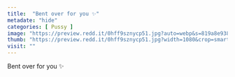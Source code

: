 ```yaml
---
title:  "Bent over for you ✨"
metadate: "hide"
categories: [ Pussy ]
image: "https://preview.redd.it/0hff9sznycp51.jpg?auto=webp&s=819a8e93843268aeb94ad006ab8e8f3e79ae3119"
thumb: "https://preview.redd.it/0hff9sznycp51.jpg?width=1080&crop=smart&auto=webp&s=25ee8590bb4239086a9c400de453ddf429e1ada3"
visit: ""
---
```

Bent over for you ✨
